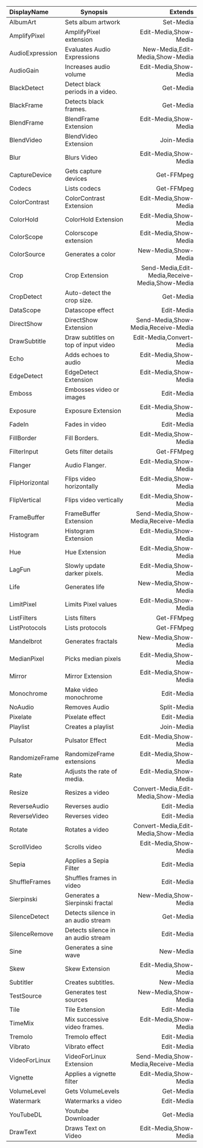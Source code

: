 |DisplayName|Synopsis|Extends|
|:-|-|-:|
|AlbumArt|Sets album artwork|Set-Media|
|AmplifyPixel|AmplifyPixel extension|Edit-Media,Show-Media|
|AudioExpression|Evaluates Audio Expressions|New-Media,Edit-Media,Show-Media|
|AudioGain|Increases audio volume|Edit-Media,Show-Media|
|BlackDetect|Detect black periods in a video.|Get-Media|
|BlackFrame|Detects black frames.|Get-Media|
|BlendFrame|BlendFrame Extension|Edit-Media,Show-Media|
|BlendVideo|BlendVideo Extension|Join-Media|
|Blur|Blurs Video|Edit-Media,Show-Media|
|CaptureDevice|Gets capture devices|Get-FFMpeg|
|Codecs|Lists codecs|Get-FFMpeg|
|ColorContrast|ColorContrast Extension|Edit-Media,Show-Media|
|ColorHold|ColorHold Extension|Edit-Media,Show-Media|
|ColorScope|Colorscope extension|Edit-Media,Show-Media|
|ColorSource|Generates a color|New-Media,Show-Media|
|Crop|Crop Extension|Send-Media,Edit-Media,Receive-Media,Show-Media|
|CropDetect|Auto-detect the crop size.|Get-Media|
|DataScope|Datascope effect|Edit-Media|
|DirectShow|DirectShow Extension|Send-Media,Show-Media,Receive-Media|
|DrawSubtitle|Draw subtitles on top of input video|Edit-Media,Convert-Media|
|Echo|Adds echoes to audio|Edit-Media,Show-Media|
|EdgeDetect|EdgeDetect Extension|Edit-Media,Show-Media|
|Emboss|Embosses video or images|Edit-Media|
|Exposure|Exposure Extension|Edit-Media,Show-Media|
|FadeIn|Fades in video|Edit-Media|
|FillBorder|Fill Borders.|Edit-Media,Show-Media|
|FilterInput|Gets filter details|Get-FFMpeg|
|Flanger|Audio Flanger.|Edit-Media,Show-Media|
|FlipHorizontal|Flips video horizontally|Edit-Media,Show-Media|
|FlipVertical|Flips video vertically|Edit-Media,Show-Media|
|FrameBuffer|FrameBuffer Extension|Send-Media,Show-Media,Receive-Media|
|Histogram|Histogram Extension|Edit-Media,Show-Media|
|Hue|Hue Extension|Edit-Media,Show-Media|
|LagFun|Slowly update darker pixels.|Edit-Media,Show-Media|
|Life|Generates life|New-Media,Show-Media|
|LimitPixel|Limits Pixel values|Edit-Media,Show-Media|
|ListFilters|Lists filters|Get-FFMpeg|
|ListProtocols|Lists protocols|Get-FFMpeg|
|Mandelbrot|Generates fractals|New-Media,Show-Media|
|MedianPixel|Picks median pixels|Edit-Media,Show-Media|
|Mirror|Mirror Extension|Edit-Media,Show-Media|
|Monochrome|Make video monochrome|Edit-Media|
|NoAudio|Removes Audio|Split-Media|
|Pixelate|Pixelate effect|Edit-Media|
|Playlist|Creates a playlist|Join-Media|
|Pulsator|Pulsator Effect|Edit-Media,Show-Media|
|RandomizeFrame|RandomizeFrame extensions|Edit-Media,Show-Media|
|Rate|Adjusts the rate of media.|Edit-Media,Show-Media|
|Resize|Resizes a video|Convert-Media,Edit-Media,Show-Media|
|ReverseAudio|Reverses audio|Edit-Media|
|ReverseVideo|Reverses video|Edit-Media|
|Rotate|Rotates a video|Convert-Media,Edit-Media,Show-Media|
|ScrollVideo|Scrolls video|Edit-Media,Show-Media|
|Sepia|Applies a Sepia Filter|Edit-Media|
|ShuffleFrames|Shuffles frames in video|Edit-Media|
|Sierpinski|Generates a Sierpinski fractal|New-Media,Show-Media|
|SilenceDetect|Detects silence in an audio stream|Get-Media|
|SilenceRemove|Detects silence in an audio stream|Edit-Media|
|Sine|Generates a sine wave|New-Media|
|Skew|Skew Extension|Edit-Media,Show-Media|
|Subtitler|Creates subtitles.|New-Media|
|TestSource|Generates test sources|New-Media,Show-Media|
|Tile|Tile Extension|Edit-Media|
|TimeMix|Mix successive video frames.|Edit-Media,Show-Media|
|Tremolo|Tremolo effect|Edit-Media|
|Vibrato|Vibrato effect|Edit-Media|
|VideoForLinux|VideoForLinux Extension|Send-Media,Show-Media,Receive-Media|
|Vignette|Applies a vignette filter|Edit-Media,Show-Media|
|VolumeLevel|Gets VolumeLevels|Get-Media|
|Watermark|Watermarks a video|Edit-Media|
|YouTubeDL|Youtube Downloader|Get-Media|
|DrawText|Draws Text on Video|Edit-Media,Show-Media|
